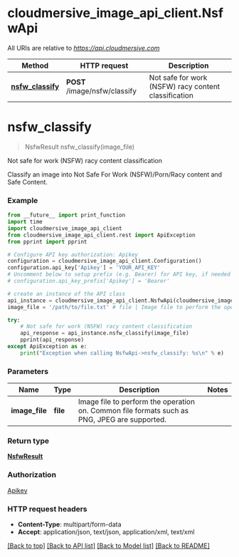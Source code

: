 # cloudmersive_image_api_client.NsfwApi

All URIs are relative to *https://api.cloudmersive.com*

Method | HTTP request | Description
------------- | ------------- | -------------
[**nsfw_classify**](NsfwApi.md#nsfw_classify) | **POST** /image/nsfw/classify | Not safe for work (NSFW) racy content classification


# **nsfw_classify**
> NsfwResult nsfw_classify(image_file)

Not safe for work (NSFW) racy content classification

Classify an image into Not Safe For Work (NSFW)/Porn/Racy content and Safe Content.

### Example
```python
from __future__ import print_function
import time
import cloudmersive_image_api_client
from cloudmersive_image_api_client.rest import ApiException
from pprint import pprint

# Configure API key authorization: Apikey
configuration = cloudmersive_image_api_client.Configuration()
configuration.api_key['Apikey'] = 'YOUR_API_KEY'
# Uncomment below to setup prefix (e.g. Bearer) for API key, if needed
# configuration.api_key_prefix['Apikey'] = 'Bearer'

# create an instance of the API class
api_instance = cloudmersive_image_api_client.NsfwApi(cloudmersive_image_api_client.ApiClient(configuration))
image_file = '/path/to/file.txt' # file | Image file to perform the operation on.  Common file formats such as PNG, JPEG are supported.

try:
    # Not safe for work (NSFW) racy content classification
    api_response = api_instance.nsfw_classify(image_file)
    pprint(api_response)
except ApiException as e:
    print("Exception when calling NsfwApi->nsfw_classify: %s\n" % e)
```

### Parameters

Name | Type | Description  | Notes
------------- | ------------- | ------------- | -------------
 **image_file** | **file**| Image file to perform the operation on.  Common file formats such as PNG, JPEG are supported. | 

### Return type

[**NsfwResult**](NsfwResult.md)

### Authorization

[Apikey](../README.md#Apikey)

### HTTP request headers

 - **Content-Type**: multipart/form-data
 - **Accept**: application/json, text/json, application/xml, text/xml

[[Back to top]](#) [[Back to API list]](../README.md#documentation-for-api-endpoints) [[Back to Model list]](../README.md#documentation-for-models) [[Back to README]](../README.md)

